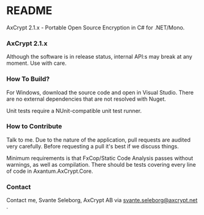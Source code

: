 # README #

AxCrypt 2.1.x - Portable Open Source Encryption in C# for .NET/Mono.

### AxCrypt 2.1.x ###

Although the software is in release status, internal API:s may break at any moment. Use with care.

### How To Build? ###

For Windows, download the source code and open in Visual Studio. There
are no external dependencies that are not resolved with Nuget.

Unit tests require a NUnit-compatible unit test runner.

### How to Contribute ###

Talk to me. Due to the nature of the application, pull requests are audited very carefully.
Before requesting a pull it's best if we discuss things.

Minimum requirements is that FxCop/Static Code Analysis passes without warnings, as well as
compilation. There should be tests covering every line of code in Axantum.AxCrypt.Core.

### Contact ###

Contact me, Svante Seleborg, AxCrypt AB via svante.seleborg@axcrypt.net .